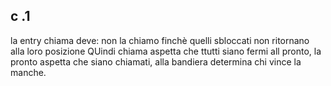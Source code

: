## c .1

la entry chiama deve: 
non la chiamo finchè quelli sbloccati non ritornano alla loro posizione
QUindi chiama aspetta che ttutti siano fermi all pronto, la pronto aspetta che siano chiamati, alla bandiera determina chi vince la manche.





